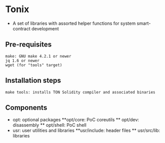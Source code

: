 # **Tonix**

* A set of libraries with assorted helper functions for system smart-contract development

## Pre-requisites

    make: GNU make 4.2.1 or newer
    jq 1.6 or newer
    wget (for "tools" target)

## Installation steps

    make tools: installs TON Solidity compiler and associated binaries

## Components

* opt:      optional packages
**opt/core:    PoC coreutils
** opt/dev:     disassembly
** opt/shell:   PoC shell
* usr:      user utilities and libraries
**usr/include:  header files
** usr/src/lib:  libraries
